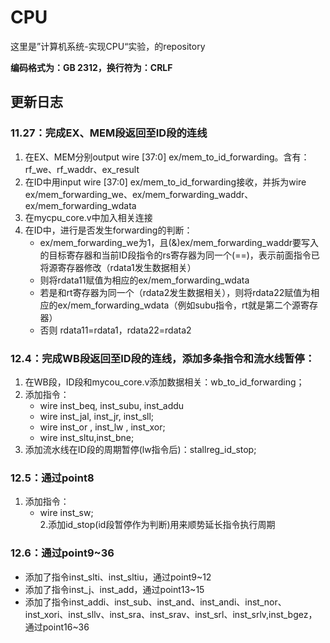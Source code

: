 # CPU
 这里是”计算机系统-实现CPU“实验，的repository

**编码格式为：GB 2312，换行符为：CRLF**

## 更新日志
### 11.27：完成EX、MEM段返回至ID段的连线
1. 在EX、MEM分别output wire [37:0] ex/mem_to_id_forwarding。含有：rf_we、rf_waddr、ex_result
2. 在ID中用input wire [37:0] ex/mem_to_id_forwarding接收，并拆为wire ex/mem_forwarding_we、ex/mem_forwarding_waddr、ex/mem_forwarding_wdata
3. 在mycpu_core.v中加入相关连接
4. 在ID中，进行是否发生forwarding的判断：
    * ex/mem_forwarding_we为1，且(&)ex/mem_forwarding_waddr要写入的目标寄存器和当前ID段指令的rs寄存器为同一个(==)，表示前面指令已将源寄存器修改（rdata1发生数据相关）
    * 则将rdata11赋值为相应的ex/mem_forwarding_wdata
    * 若是和rt寄存器为同一个（rdata2发生数据相关），则将rdata22赋值为相应的ex/mem_forwarding_wdata（例如subu指令，rt就是第二个源寄存器）
    * 否则 rdata11=rdata1，rdata22=rdata2
### 12.4：完成WB段返回至ID段的连线，添加多条指令和流水线暂停：
1. 在WB段，ID段和mycou_core.v添加数据相关：wb_to_id_forwarding；
2. 添加指令：
    * wire inst_beq, inst_subu, inst_addu
    * wire inst_jal, inst_jr,   inst_sll;
    * wire inst_or , inst_lw ,  inst_xor;  
    * wire inst_sltu,inst_bne;
3. 添加流水线在ID段的周期暂停(lw指令后)：stallreg_id_stop;
### 12.5：通过point8
1. 添加指令：
    * wire inst_sw;  
2.添加id_stop(id段暂停作为判断)用来顺势延长指令执行周期
### 12.6：通过point9~36
* 添加了指令inst_slti、inst_sltiu，通过point9~12
* 添加了指令inst_j、inst_add，通过point13~15
* 添加了指令inst_addi、inst_sub、inst_and、inst_andi、inst_nor、inst_xori、inst_sllv、inst_sra、inst_srav、inst_srl、inst_srlv,inst_bgez，通过point16~36
